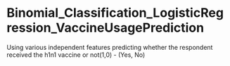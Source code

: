 # Binomial_Classification_LogisticRegression_VaccineUsagePrediction
Using various independent features predicting whether the respondent received the  h1n1 vaccine or not(1,0) - (Yes, No)
